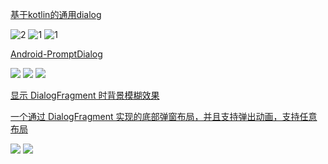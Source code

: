 [基于kotlin的通用dialog](https://github.com/q876625596/GenjiDialogV2)

![2](https://github.com/q876625596/GenjiDialogV2/raw/master/image/show_on_window.gif)
![1](https://github.com/q876625596/GenjiDialogV2/raw/master/image/show_on_view.gif)
![1](https://github.com/q876625596/GenjiDialogV2/raw/master/image/show_mask_slide.gif)


[Android-PromptDialog](https://github.com/limxing/Android-PromptDialog)

![](https://github.com/limxing/Android-PromptDialog/raw/master/screen1.gif)
![](https://github.com/limxing/Android-PromptDialog/raw/master/screen2.jpg)
![](https://github.com/limxing/Android-PromptDialog/raw/master/screen4.jpg)


[显示 DialogFragment 时背景模糊效果](https://github.com/tvbarthel/BlurDialogFragment)


[一个通过 DialogFragment 实现的底部弹窗布局，并且支持弹出动画，支持任意布局](https://github.com/shaohui10086/BottomDialog)

![](https://github.com/shaohui10086/BottomDialog/raw/master/preview/bottom_dialog_share.gif)
![](https://github.com/shaohui10086/BottomDialog/raw/master/preview/bottom_dialog_edit.gifRxTool)

